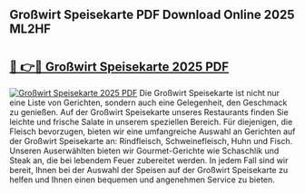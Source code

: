 ## Großwirt Speisekarte PDF Download Online 2025 ML2HF

# <h2><a href="http://gc91wo.nevu.top/?p=Gro%c3%9fwirt+Speisekarte">🔗 👉🔴 Großwirt Speisekarte 2025 PDF</a></h2>

[![Großwirt Speisekarte 2025 PDF](https://i.imgur.com/dBaPXMq.png)](http://gc91wo.nevu.top/?p=Gro%c3%9fwirt+Speisekarte)
Die Großwirt Speisekarte ist nicht nur eine Liste von Gerichten, sondern auch eine Gelegenheit, den Geschmack zu genießen. Auf der Großwirt Speisekarte unseres Restaurants finden Sie leichte und frische Salate in unserem speziellen Bereich. Für diejenigen, die Fleisch bevorzugen, bieten wir eine umfangreiche Auswahl an Gerichten auf der Großwirt Speisekarte an: Rindfleisch, Schweinefleisch, Huhn und Fisch. Unseren Auserwählten bieten wir Gourmet-Gerichte wie Schaschlik und Steak an, die bei lebendem Feuer zubereitet werden. In jedem Fall sind wir bereit, Ihnen bei der Auswahl der Speisen auf der Großwirt Speisekarte zu helfen und Ihnen einen bequemen und angenehmen Service zu bieten.
